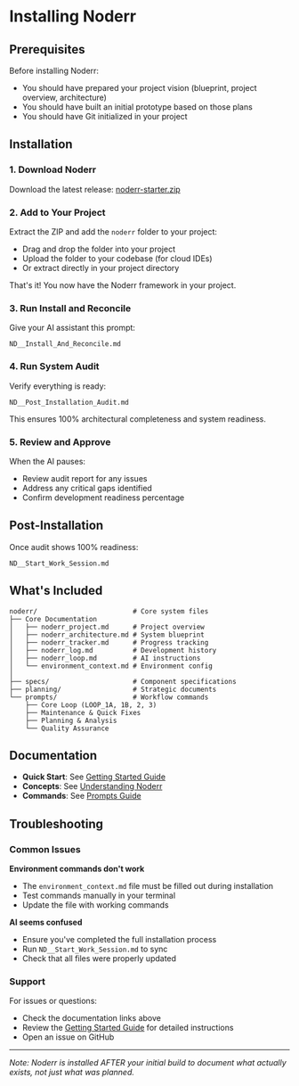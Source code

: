 # Installing Noderr

## Prerequisites

Before installing Noderr:
- You should have prepared your project vision (blueprint, project overview, architecture)
- You should have built an initial prototype based on those plans
- You should have Git initialized in your project

## Installation

### 1. Download Noderr

Download the latest release: [noderr-starter.zip](https://github.com/kaithoughtarchitect/noderr/releases/latest/download/noderr-starter.zip)

### 2. Add to Your Project

Extract the ZIP and add the `noderr` folder to your project:
- Drag and drop the folder into your project
- Upload the folder to your codebase (for cloud IDEs)
- Or extract directly in your project directory

That's it! You now have the Noderr framework in your project.

### 3. Run Install and Reconcile
Give your AI assistant this prompt:
```
ND__Install_And_Reconcile.md
```

### 4. Run System Audit
Verify everything is ready:
```
ND__Post_Installation_Audit.md
```
This ensures 100% architectural completeness and system readiness.

### 5. Review and Approve
When the AI pauses:
- Review audit report for any issues
- Address any critical gaps identified
- Confirm development readiness percentage

## Post-Installation
Once audit shows 100% readiness:
```
ND__Start_Work_Session.md
```

## What's Included

```
noderr/                        # Core system files
├── Core Documentation
│   ├── noderr_project.md      # Project overview
│   ├── noderr_architecture.md # System blueprint
│   ├── noderr_tracker.md      # Progress tracking
│   ├── noderr_log.md          # Development history
│   ├── noderr_loop.md         # AI instructions
│   └── environment_context.md # Environment config
│
├── specs/                     # Component specifications
├── planning/                  # Strategic documents
└── prompts/                   # Workflow commands
    ├── Core Loop (LOOP_1A, 1B, 2, 3)
    ├── Maintenance & Quick Fixes
    ├── Planning & Analysis
    └── Quality Assurance
```

## Documentation

- **Quick Start**: See [Getting Started Guide](./docs/getting-started.md)
- **Concepts**: See [Understanding Noderr](./docs/understanding-noderr.md)
- **Commands**: See [Prompts Guide](./docs/noderr-prompts-guide.md)

## Troubleshooting

### Common Issues

**Environment commands don't work**
- The `environment_context.md` file must be filled out during installation
- Test commands manually in your terminal
- Update the file with working commands

**AI seems confused**
- Ensure you've completed the full installation process
- Run `ND__Start_Work_Session.md` to sync
- Check that all files were properly updated

### Support

For issues or questions:
- Check the documentation links above
- Review the [Getting Started Guide](./docs/getting-started.md) for detailed instructions
- Open an issue on GitHub

---

*Note: Noderr is installed AFTER your initial build to document what actually exists, not just what was planned.*
